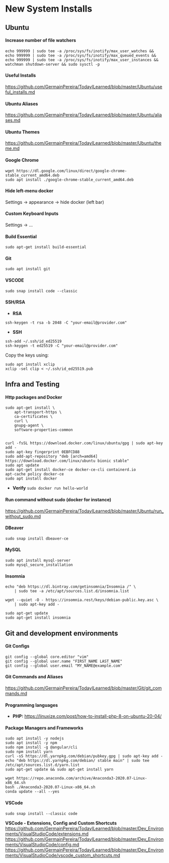 # New System Installs

## Ubuntu

#### Increase number of file watchers

```
echo 999999 | sudo tee -a /proc/sys/fs/inotify/max_user_watches && echo 999999 | sudo tee -a /proc/sys/fs/inotify/max_queued_events && echo 999999 | sudo tee -a /proc/sys/fs/inotify/max_user_instances && watchman shutdown-server && sudo sysctl -p
```

#### Useful Installs

https://github.com/GermainPereira/TodayILearned/blob/master/Ubuntu/useful_installs.md

#### Ubuntu Aliases

https://github.com/GermainPereira/TodayILearned/blob/master/Ubuntu/aliases.md

#### Ubuntu Themes

https://github.com/GermainPereira/TodayILearned/blob/master/Ubuntu/theme.md

#### Google Chrome

```
wget https://dl.google.com/linux/direct/google-chrome-stable_current_amd64.deb
sudo apt install ./google-chrome-stable_current_amd64.deb
```

#### Hide left-menu docker

Settings -> appearance -> hide docker (left bar)

#### Custom Keyboard Inputs

Settings -> ...

#### Build Essential

`sudo apt-get install build-essential`

#### Git

`sudo apt install git`

#### VSCODE

`sudo snap install code --classic`

#### SSH/RSA

- **RSA**

```
ssh-keygen -t rsa -b 2048 -C "your-email@provider.com"
```

- **SSH**

```
ssh-add ~/.ssh/id_ed25519
ssh-keygen -t ed25519 -C "your-email@provider.com"

```

Copy the keys using:

```
sudo apt install xclip
xclip -sel clip < ~/.ssh/id_ed25519.pub
```

## Infra and Testing

#### Http packages and Docker

```
sudo apt-get install \
    apt-transport-https \
    ca-certificates \
    curl \
    gnupg-agent \
    software-properties-common


curl -fsSL https://download.docker.com/linux/ubuntu/gpg | sudo apt-key add -
sudo apt-key fingerprint 0EBFCD88
sudo add-apt-repository "deb [arch=amd64] https://download.docker.com/linux/ubuntu bionic stable"
sudo apt update
sudo apt-get install docker-ce docker-ce-cli containerd.io
apt-cache policy docker-ce
sudo apt install docker
```

- **Verify**
  `sudo docker run hello-world`

#### Run command without sudo (docker for instance)

https://github.com/GermainPereira/TodayILearned/blob/master/Ubuntu/run_without_sudo.md

#### DBeaver

`sudo snap install dbeaver-ce`

#### MySQL

```
sudo apt install mysql-server
sudo mysql_secure_installation
```

#### Insomnia

```
echo "deb https://dl.bintray.com/getinsomnia/Insomnia /" \
    | sudo tee -a /etc/apt/sources.list.d/insomnia.list

wget --quiet -O - https://insomnia.rest/keys/debian-public.key.asc \
    | sudo apt-key add -

sudo apt-get update
sudo apt-get install insomnia
```

## Git and development environments

#### Git Configs

```
git config --global core.editor "vim"
git config --global user.name "FIRST_NAME LAST_NAME"
git config --global user.email "MY_NAME@example.com"
```

#### Git Commands and Aliases

https://github.com/GermainPereira/TodayILearned/blob/master/Git/git_commands.md

#### Programming languages

- **PHP:**
  https://linuxize.com/post/how-to-install-php-8-on-ubuntu-20-04/

#### Package Managers and Frameworks

```
sudo apt install -y nodejs
sudo apt install -y npm
sudo npm install -g @angular/cli
sudo npm install yarn
curl -sS https://dl.yarnpkg.com/debian/pubkey.gpg | sudo apt-key add -
echo "deb https://dl.yarnpkg.com/debian/ stable main" | sudo tee /etc/apt/sources.list.d/yarn.list
sudo apt-get update && sudo apt-get install yarn

wget https://repo.anaconda.com/archive/Anaconda3-2020.07-Linux-x86_64.sh
bash ./Anaconda3-2020.07-Linux-x86_64.sh
conda update --all --yes
```

#### VSCode

`sudo snap install --classic code`

**VSCode - Extensions, Config and Custom Shortcuts**
https://github.com/GermainPereira/TodayILearned/blob/master/Dev_Environments/VisualStudioCode/extensions.md
https://github.com/GermainPereira/TodayILearned/blob/master/Dev_Environments/VisualStudioCode/config.md
https://github.com/GermainPereira/TodayILearned/blob/master/Dev_Environments/VisualStudioCode/vscode_custom_shortcuts.md
